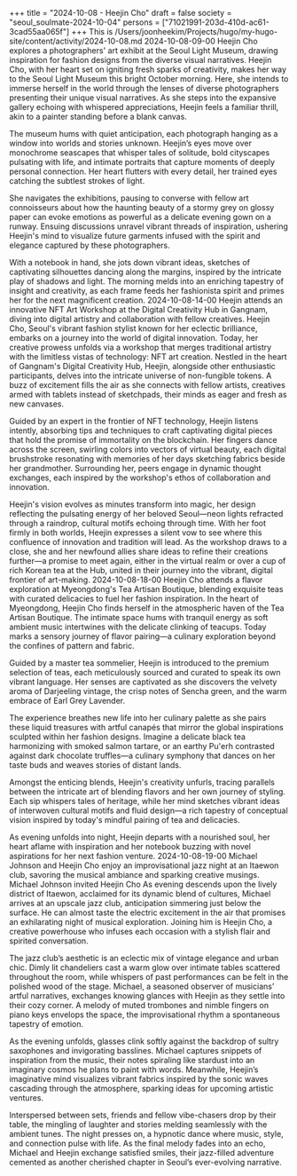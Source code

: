 +++
title = "2024-10-08 - Heejin Cho"
draft = false
society = "seoul_soulmate-2024-10-04"
persons = ["71021991-203d-410d-ac61-3cad55aa065f"]
+++
This is /Users/joonheekim/Projects/hugo/my-hugo-site/content/activity/2024-10-08.md
2024-10-08-09-00
Heejin Cho explores a photographers' art exhibit at the Seoul Light Museum, drawing inspiration for fashion designs from the diverse visual narratives.
Heejin Cho, with her heart set on igniting fresh sparks of creativity, makes her way to the Seoul Light Museum this bright October morning. Here, she intends to immerse herself in the world through the lenses of diverse photographers presenting their unique visual narratives. As she steps into the expansive gallery echoing with whispered appreciations, Heejin feels a familiar thrill, akin to a painter standing before a blank canvas. 

The museum hums with quiet anticipation, each photograph hanging as a window into worlds and stories unknown. Heejin’s eyes move over monochrome seascapes that whisper tales of solitude, bold cityscapes pulsating with life, and intimate portraits that capture moments of deeply personal connection. Her heart flutters with every detail, her trained eyes catching the subtlest strokes of light.

She navigates the exhibitions, pausing to converse with fellow art connoisseurs about how the haunting beauty of a stormy grey on glossy paper can evoke emotions as powerful as a delicate evening gown on a runway. Ensuing discussions unravel vibrant threads of inspiration, ushering Heejin's mind to visualize future garments infused with the spirit and elegance captured by these photographers.

With a notebook in hand, she jots down vibrant ideas, sketches of captivating silhouettes dancing along the margins, inspired by the intricate play of shadows and light. The morning melds into an enriching tapestry of insight and creativity, as each frame feeds her fashionista spirit and primes her for the next magnificent creation.
2024-10-08-14-00
Heejin attends an innovative NFT Art Workshop at the Digital Creativity Hub in Gangnam, diving into digital artistry and collaboration with fellow creatives.
Heejin Cho, Seoul's vibrant fashion stylist known for her eclectic brilliance, embarks on a journey into the world of digital innovation. Today, her creative prowess unfolds via a workshop that merges traditional artistry with the limitless vistas of technology: NFT art creation. Nestled in the heart of Gangnam's Digital Creativity Hub, Heejin, alongside other enthusiastic participants, delves into the intricate universe of non-fungible tokens. A buzz of excitement fills the air as she connects with fellow artists, creatives armed with tablets instead of sketchpads, their minds as eager and fresh as new canvases.

Guided by an expert in the frontier of NFT technology, Heejin listens intently, absorbing tips and techniques to craft captivating digital pieces that hold the promise of immortality on the blockchain. Her fingers dance across the screen, swirling colors into vectors of virtual beauty, each digital brushstroke resonating with memories of her days sketching fabrics beside her grandmother. Surrounding her, peers engage in dynamic thought exchanges, each inspired by the workshop's ethos of collaboration and innovation.

Heejin's vision evolves as minutes transform into magic, her design reflecting the pulsating energy of her beloved Seoul—neon lights refracted through a raindrop, cultural motifs echoing through time. With her foot firmly in both worlds, Heejin expresses a silent vow to see where this confluence of innovation and tradition will lead. As the workshop draws to a close, she and her newfound allies share ideas to refine their creations further—a promise to meet again, either in the virtual realm or over a cup of rich Korean tea at the Hub, united in their journey into the vibrant, digital frontier of art-making.
2024-10-08-18-00
Heejin Cho attends a flavor exploration at Myeongdong's Tea Artisan Boutique, blending exquisite teas with curated delicacies to fuel her fashion inspiration.
In the heart of Myeongdong, Heejin Cho finds herself in the atmospheric haven of the Tea Artisan Boutique. The intimate space hums with tranquil energy as soft ambient music intertwines with the delicate clinking of teacups. Today marks a sensory journey of flavor pairing—a culinary exploration beyond the confines of pattern and fabric.

Guided by a master tea sommelier, Heejin is introduced to the premium selection of teas, each meticulously sourced and curated to speak its own vibrant language. Her senses are captivated as she discovers the velvety aroma of Darjeeling vintage, the crisp notes of Sencha green, and the warm embrace of Earl Grey Lavender.

The experience breathes new life into her culinary palette as she pairs these liquid treasures with artful canapés that mirror the global inspirations sculpted within her fashion designs. Imagine a delicate black tea harmonizing with smoked salmon tartare, or an earthy Pu'erh contrasted against dark chocolate truffles—a culinary symphony that dances on her taste buds and weaves stories of distant lands.

Amongst the enticing blends, Heejin's creativity unfurls, tracing parallels between the intricate art of blending flavors and her own journey of styling. Each sip whispers tales of heritage, while her mind sketches vibrant ideas of interwoven cultural motifs and fluid design—a rich tapestry of conceptual vision inspired by today's mindful pairing of tea and delicacies.

As evening unfolds into night, Heejin departs with a nourished soul, her heart aflame with inspiration and her notebook buzzing with novel aspirations for her next fashion venture.
2024-10-08-19-00
Michael Johnson and Heejin Cho enjoy an improvisational jazz night at an Itaewon club, savoring the musical ambiance and sparking creative musings.
Michael Johnson invited Heejin Cho
As evening descends upon the lively district of Itaewon, acclaimed for its dynamic blend of cultures, Michael arrives at an upscale jazz club, anticipation simmering just below the surface. He can almost taste the electric excitement in the air that promises an exhilarating night of musical exploration. Joining him is Heejin Cho, a creative powerhouse who infuses each occasion with a stylish flair and spirited conversation.

The jazz club’s aesthetic is an eclectic mix of vintage elegance and urban chic. Dimly lit chandeliers cast a warm glow over intimate tables scattered throughout the room, while whispers of past performances can be felt in the polished wood of the stage. Michael, a seasoned observer of musicians’ artful narratives, exchanges knowing glances with Heejin as they settle into their cozy corner. A melody of muted trombones and nimble fingers on piano keys envelops the space, the improvisational rhythm a spontaneous tapestry of emotion.

As the evening unfolds, glasses clink softly against the backdrop of sultry saxophones and invigorating basslines. Michael captures snippets of inspiration from the music, their notes spiraling like stardust into an imaginary cosmos he plans to paint with words. Meanwhile, Heejin’s imaginative mind visualizes vibrant fabrics inspired by the sonic waves cascading through the atmosphere, sparking ideas for upcoming artistic ventures.

Interspersed between sets, friends and fellow vibe-chasers drop by their table, the mingling of laughter and stories melding seamlessly with the ambient tunes. The night presses on, a hypnotic dance where music, style, and connection pulse with life. As the final melody fades into an echo, Michael and Heejin exchange satisfied smiles, their jazz-filled adventure cemented as another cherished chapter in Seoul’s ever-evolving narrative.
